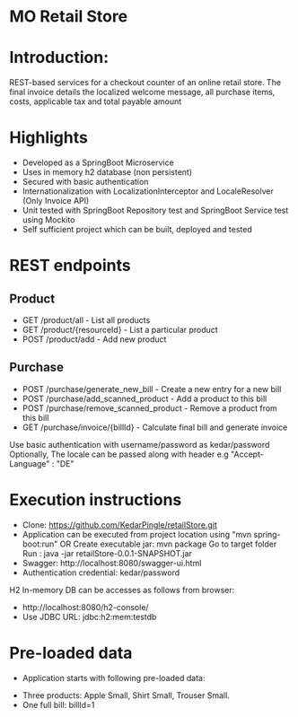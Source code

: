 # MO Retail Store


# Introduction:
REST-based services for a checkout counter of an online retail store. The final invoice details the localized welcome message, all purchase items, costs, applicable tax and total payable amount

# Highlights
- Developed as a SpringBoot Microservice
- Uses in memory h2 database (non persistent)
- Secured with basic authentication
- Internationalization with LocalizationInterceptor and LocaleResolver (Only Invoice API)
- Unit tested with SpringBoot Repository test and SpringBoot Service test using Mockito
- Self sufficient project which can be built, deployed and tested

# REST endpoints
## Product
*  GET /product/all             - List all products
*  GET /product/{resourceId}    - List a particular product
*  POST /product/add            - Add new product

## Purchase
*  POST /purchase/generate_new_bill         - Create a new entry for a new bill
*  POST /purchase/add_scanned_product       - Add a product to this bill
*  POST /purchase/remove_scanned_product    - Remove a product from this bill
*  GET /purchase/invoice/{billId}           - Calculate final bill and generate invoice

 Use basic authentication with username/password as kedar/password
 Optionally, The locale can be passed along with header e.g "Accept-Language" : "DE"

# Execution instructions

* Clone: https://github.com/KedarPingle/retailStore.git
* Application can be executed from project location using "mvn spring-boot:run" OR
  Create executable jar: mvn package
  Go to target folder
  Run : java -jar retailStore-0.0.1-SNAPSHOT.jar
* Swagger: http://localhost:8080/swagger-ui.html
* Authentication credential: kedar/password

H2 In-memory DB can be accesses as follows from browser:
- http://localhost:8080/h2-console/
- Use JDBC URL: jdbc:h2:mem:testdb

# Pre-loaded data

* Application starts with following pre-loaded data:
- Three products: Apple Small, Shirt Small, Trouser Small.
- One full bill: billId=1
